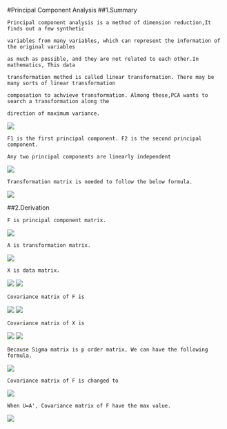 #Principal Component Analysis
##1.Summary

    Principal component analysis is a method of dimension reduction,It finds out a few synthetic 
    
    variables from many variables, which can represent the information of the original variables 
    
    as much as possible, and they are not related to each other.In mathematics, This data 
    
    transformation method is called linear transformation. There may be many sorts of linear transformation
    
    composation to achvieve transformation. Almong these,PCA wants to search a transformation along the 
    
    direction of maximum variance.
    
<img src="http://chart.googleapis.com/chart?cht=tx&chl=Var(F_%7B1%7D)%3EVar(F_%7B2%7D)%3E......%3EVar(F_%7Bp%7D)" style="border:none;" />
    
    F1 is the first principal component. F2 is the second principal component.
    
    Any two principal components are linearly independent
    
<img src="http://chart.googleapis.com/chart?cht=tx&chl=Cov(F_%7B1%7D%2CF_%7B2%7D)%20%3D%200" style="border:none;" />

    Transformation matrix is needed to follow the below formula.
    
<img src="http://chart.googleapis.com/chart?cht=tx&chl=AA%5E%7BT%7D%3DI" style="border:none;" />

##2.Derivation
    
    F is principal component matrix.
    
<img src="http://chart.googleapis.com/chart?cht=tx&chl=F%3D%5BF_%7B1%7D%2CF_%7B2%7D%2C...%2CF_%7Bp%7D%5D" style="border:none;" />

    A is transformation matrix.
    
<img src="http://chart.googleapis.com/chart?cht=tx&chl=A%3D%5BA_%7B1%7D%2CA_%7B2%7D%2C...%2CA_%7Bp%7D%5D" style="border:none;" />

    X is data matrix.
    
<img src="http://chart.googleapis.com/chart?cht=tx&chl=X%3D%5BX_%7B1%7D%2CX_%7B2%7D%2C...%2CX_%7Bp%7D%5D" style="border:none;" />

<img src="http://chart.googleapis.com/chart?cht=tx&chl=F%3DAX" style="border:none;" />
    
    Covariance matrix of F is 
    
<img src="http://chart.googleapis.com/chart?cht=tx&chl=Var(F)%3DVar(AX)%3DE%5B(AX-E(AX))(AX-E(AX))%5E%7BT%7D%5D" style="border:none;" />
    
<img src="http://chart.googleapis.com/chart?cht=tx&chl=%3DAE%5B(X-E(X))(X-E(X))%5E%7BT%7D%5DA%5E%7BT%7D" style="border:none;" />

    Covariance matrix of X is 
    
<img src="http://chart.googleapis.com/chart?cht=tx&chl=%5CSigma%20%3D%20E%5B(X-E(X))(X-E(X))%5E%7BT%7D%5D" style="border:none;" />

<img src="http://chart.googleapis.com/chart?cht=tx&chl=Var(F)%3DA%5CSigma%20A%5E%7BT%7D" style="border:none;" />

    Because Sigma matrix is p order matrix, We can have the following formula.
    
<img src="http://chart.googleapis.com/chart?cht=tx&chl=%5CSigma%20%3D%20U%20%5CLambda%20U%5E%7BT%7D%5C%5C%0A%0AUU%5E%7BT%7D%3DI%5C%5C%0A%0A%5CLambda%20%3D%20Diagonal%20%5C%20%5C%20%5C%20%5C%20matrix%5B%5Clambda_%7B1%7D%2C%5Clambda_%7B2%7D%2C...%2C%5Clambda_%7Bp%7D%5D" style="border:none;" />

    Covariance matrix of F is changed to
    
<img src="http://chart.googleapis.com/chart?cht=tx&chl=Var(F)%20%3D%20AU%20%5CLambda%20U%5E%7BT%7DA%5E%7BT%7D%5C%5C%0A%0A" style="border:none;" />

    When U=A', Covariance matrix of F have the max value.
    
<img src="http://chart.googleapis.com/chart?cht=tx&chl=Var(F)%20%3D%20%5CLambda%20%5C%5C%0A%5Clambda_%7B1%7D%3E%5Clambda_%7B2%7D%3E...%3E%5Clambda_%7Bp%7D%5C%5C%0AVar(F_%7B1%7D)%3EVar(F_%7B2%7D)%3E...%3EVar(F_%7Bp%7D)" style="border:none;" />
